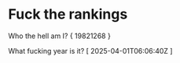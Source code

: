 # Fuck the rankings

Who the hell am I?
{ 19821268 }

What fucking year is it?
[ 2025-04-01T06:06:40Z ]
